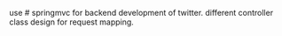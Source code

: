 use # springmvc for backend development of twitter.
different controller class design for request mapping.
